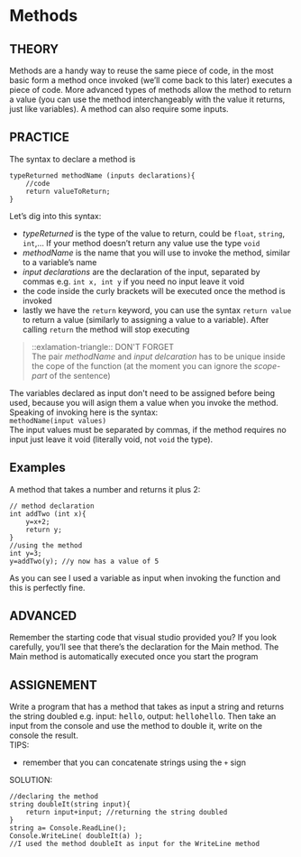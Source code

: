 # Methods
## THEORY
Methods are a handy way to reuse the same piece of code, in the most basic form a method once invoked (we’ll come back to this later) executes a piece of code. More advanced types of methods allow the method to return a value (you can use the method interchangeably with the value it returns, just like variables). A method can also require some inputs.  
## PRACTICE  
The syntax to declare a method is  
```
typeReturned methodName (inputs declarations){
	//code
	return valueToReturn;
}
```  
Let’s dig into this syntax:
- *typeReturned* is the type of the value to return, could be `float`, `string`, `int`,… If your method doesn’t return any value use the type `void`
- *methodName* is the name that you will use to invoke the method, similar to a variable’s name
- *input declarations* are the declaration of the input, separated by commas e.g. `int x, int y` if you need no input leave it void
- the code inside the curly brackets will be executed once the method is invoked
- lastly we have the `return` keyword, you can use the syntax `return value` to return a value (similarly to assigning a value to a variable). After calling `return` the method will stop executing

> ::exlamation-triangle:: DON'T FORGET  
> The pair *methodName* and *input delcaration* has to be unique inside the cope of the function (at the moment you can ignore the *scope-part* of the sentence)  

The variables declared as input don't need to be assigned before being used, because you will asign them a value when you invoke the method.  
Speaking of invoking here is the syntax:  
`methodName(input values)`  
The input values must be separated by commas, if the method requires no input just leave it void (literally void, not `void` the type).  

## Examples
A method that takes a number and returns it plus 2:  
```
// method declaration
int addTwo (int x){
	y=x+2;
	return y;
}
//using the method
int y=3;
y=addTwo(y); //y now has a value of 5
```  
As you can see I used a variable as input when invoking the function and this is perfectly fine.  

## ADVANCED
Remember the starting code that visual studio provided you? If you look carefully, you’ll see that there’s the declaration for the Main method. The Main method is automatically executed once you start the program  

## ASSIGNEMENT
Write a program that has a method that takes as input a string and returns the string doubled e.g. input: <kbd>hello</kbd>, output: <kbd>hellohello</kbd>. Then take an input from the console and use the method to double it, write on the console the result.  
TIPS:  
- remember that you can concatenate strings using the `+` sign  

SOLUTION:  
```
//declaring the method
string doubleIt(string input){
	return input+input; //returning the string doubled
}
string a= Console.ReadLine();
Console.WriteLine( doubleIt(a) );
//I used the method doubleIt as input for the WriteLine method
```

